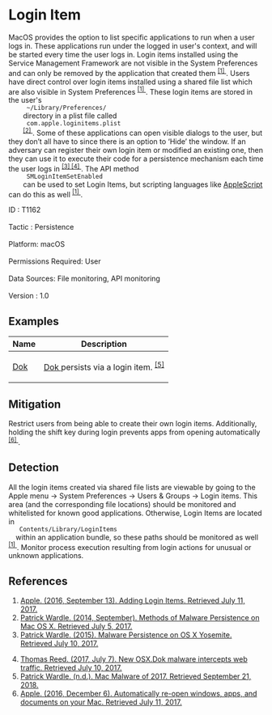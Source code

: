 <div class="container-fluid">
 <h1>
  Login Item
 </h1>
 <div class="row">
  <div class="col-md-8 description-body">
   <p>
    MacOS provides the option to list specific applications to run when a user logs in. These applications run under the logged in user's context, and will be started every time the user logs in. Login items installed using the Service Management Framework are not visible in the System Preferences and can only be removed by the application that created them
    <span class="scite-citeref-number" data-reference="Adding Login Items" id="scite-ref-1-a">
     <sup>
      <a aria-describedby="qtip-0" data-hasqtip="0" href="https://developer.apple.com/library/content/documentation/MacOSX/Conceptual/BPSystemStartup/Chapters/CreatingLoginItems.html" target="_blank">
       [1]
      </a>
     </sup>
    </span>
    . Users have direct control over login items installed using a shared file list which are also visible in System Preferences
    <span class="scite-citeref-number" data-reference="Adding Login Items" id="scite-ref-1-a">
     <sup>
      <a aria-describedby="qtip-0" data-hasqtip="0" href="https://developer.apple.com/library/content/documentation/MacOSX/Conceptual/BPSystemStartup/Chapters/CreatingLoginItems.html" target="_blank">
       [1]
      </a>
     </sup>
    </span>
    . These login items are stored in the user's
    <code>
     ~/Library/Preferences/
    </code>
    directory in a plist file called
    <code>
     com.apple.loginitems.plist
    </code>
    <span class="scite-citeref-number" data-reference="Methods of Mac Malware Persistence" id="scite-ref-2-a">
     <sup>
      <a aria-describedby="qtip-1" data-hasqtip="1" href="https://www.virusbulletin.com/uploads/pdf/conference/vb2014/VB2014-Wardle.pdf" target="_blank">
       [2]
      </a>
     </sup>
    </span>
    . Some of these applications can open visible dialogs to the user, but they don’t all have to since there is an option to ‘Hide’ the window. If an adversary can register their own login item or modified an existing one, then they can use it to execute their code for a persistence mechanism each time the user logs in
    <span class="scite-citeref-number" data-reference="Malware Persistence on OS X" id="scite-ref-3-a">
     <sup>
      <a aria-describedby="qtip-2" data-hasqtip="2" href="https://www.rsaconference.com/writable/presentations/file_upload/ht-r03-malware-persistence-on-os-x-yosemite_final.pdf" target="_blank">
       [3]
      </a>
     </sup>
    </span>
    <span class="scite-citeref-number" data-reference="OSX.Dok Malware" id="scite-ref-4-a">
     <sup>
      <a aria-describedby="qtip-3" data-hasqtip="3" href="https://blog.malwarebytes.com/threat-analysis/2017/04/new-osx-dok-malware-intercepts-web-traffic/" target="_blank">
       [4]
      </a>
     </sup>
    </span>
    . The API method
    <code>
     SMLoginItemSetEnabled
    </code>
    can be used to set Login Items, but scripting languages like
    <a href="https://attack.mitre.org/techniques/T1155">
     AppleScript
    </a>
    can do this as well
    <span class="scite-citeref-number" data-reference="Adding Login Items" id="scite-ref-1-a">
     <sup>
      <a aria-describedby="qtip-0" data-hasqtip="0" href="https://developer.apple.com/library/content/documentation/MacOSX/Conceptual/BPSystemStartup/Chapters/CreatingLoginItems.html" target="_blank">
       [1]
      </a>
     </sup>
    </span>
    .
   </p>
  </div>
  <div class="col-md-4">
   <div class="card">
    <div class="card-body">
     <div class="card-data">
      <span class="h5 card-title">
       ID
      </span>
      : T1162
      <br/>
      <br/>
     </div>
     <div class="card-data">
      <span class="h5 card-title">
      </span>
     </div>
     <div class="card-data">
      <span class="h5 card-title">
       Tactic
      </span>
      : Persistence
      <br/>
      <br/>
     </div>
     <div class="card-data">
      <span class="h5 card-title">
       Platform:
      </span>
      macOS
      <br/>
      <br/>
     </div>
     <div class="card-data">
      <span class="h5 card-title">
      </span>
     </div>
     <div class="card-data">
      <span class="h5 card-title">
       Permissions Required:
      </span>
      User
      <br/>
      <br/>
     </div>
     <div class="card-data">
      <span class="h5 card-title">
      </span>
     </div>
     <div class="card-data">
      <span class="h5 card-title">
       Data Sources:
      </span>
      File monitoring, API monitoring
      <br/>
      <br/>
     </div>
     <div class="card-data">
      <span class="h5 card-title">
      </span>
     </div>
     <div class="card-data">
      <span class="h5 card-title">
      </span>
     </div>
     <div class="card-data">
      <span class="h5 card-title">
      </span>
     </div>
     <div class="card-data">
      <span class="h5 card-title">
      </span>
     </div>
     <div class="card-data">
      <span class="h5 card-title">
      </span>
     </div>
     <div class="card-data">
      <span class="h5 card-title">
      </span>
     </div>
     <div class="card-data">
      <span class="h5 card-title">
      </span>
     </div>
     <div class="card-data">
      <span class="h5 card-title">
       Version
      </span>
      : 1.0
     </div>
    </div>
   </div>
  </div>
 </div>
 <h2 class="pt-3" id="examples">
  Examples
 </h2>
 <table class="table table-bordered table-light mt-2">
  <thead>
   <tr>
    <th scope="col">
     Name
    </th>
    <th scope="col">
     Description
    </th>
   </tr>
  </thead>
  <tbody class="bg-white">
   <tr>
    <td>
     <a href="https://attack.mitre.org/software/S0281">
      Dok
     </a>
    </td>
    <td>
     <p>
      <a href="https://attack.mitre.org/software/S0281">
       Dok
      </a>
      persists via a login item.
      <span class="scite-citeref-number" data-reference="objsee mac malware 2017" id="scite-ref-5-a" onclick="scrollToRef('scite-5')">
       <sup>
        <a aria-describedby="qtip-4" data-hasqtip="4" href="https://objective-see.com/blog/blog_0x25.html" target="_blank">
         [5]
        </a>
       </sup>
      </span>
     </p>
    </td>
   </tr>
  </tbody>
 </table>
 <h2 class="pt-3" id="mitigation">
  Mitigation
 </h2>
 <p>
  Restrict users from being able to create their own login items. Additionally, holding the shift key during login prevents apps from opening automatically
  <span class="scite-citeref-number" data-reference="Re-Open windows on Mac" id="scite-ref-6-a">
   <sup>
    <a aria-describedby="qtip-5" data-hasqtip="5" href="https://support.apple.com/en-us/HT204005" target="_blank">
     [6]
    </a>
   </sup>
  </span>
  .
 </p>
 <h2 class="pt-3" id="detection">
  Detection
 </h2>
 <p>
  All the login items created via shared file lists are viewable by going to the Apple menu -&gt; System Preferences -&gt; Users &amp; Groups -&gt; Login items. This area (and the corresponding file locations) should be monitored and whitelisted for known good applications. Otherwise, Login Items are located in
  <code>
   Contents/Library/LoginItems
  </code>
  within an application bundle, so these paths should be monitored as well
  <span class="scite-citeref-number" data-reference="Adding Login Items" id="scite-ref-1-a">
   <sup>
    <a aria-describedby="qtip-0" data-hasqtip="0" href="https://developer.apple.com/library/content/documentation/MacOSX/Conceptual/BPSystemStartup/Chapters/CreatingLoginItems.html" target="_blank">
     [1]
    </a>
   </sup>
  </span>
  . Monitor process execution resulting from login actions for unusual or unknown applications.
 </p>
 <h2 class="pt-3" id="references">
  References
 </h2>
 <div class="row">
  <div class="col">
   <ol>
    <li>
     <span class="scite-citation" id="scite-1">
      <span class="scite-citation-text">
       <a class="external text" href="https://developer.apple.com/library/content/documentation/MacOSX/Conceptual/BPSystemStartup/Chapters/CreatingLoginItems.html" name="scite-1" rel="nofollow" target="_blank">
        Apple. (2016, September 13). Adding Login Items. Retrieved July 11, 2017.
       </a>
      </span>
     </span>
    </li>
    <li>
     <span class="scite-citation" id="scite-2">
      <span class="scite-citation-text">
       <a class="external text" href="https://www.virusbulletin.com/uploads/pdf/conference/vb2014/VB2014-Wardle.pdf" name="scite-2" rel="nofollow" target="_blank">
        Patrick Wardle. (2014, September). Methods of Malware Persistence on Mac OS X. Retrieved July 5, 2017.
       </a>
      </span>
     </span>
    </li>
    <li>
     <span class="scite-citation" id="scite-3">
      <span class="scite-citation-text">
       <a class="external text" href="https://www.rsaconference.com/writable/presentations/file_upload/ht-r03-malware-persistence-on-os-x-yosemite_final.pdf" name="scite-3" rel="nofollow" target="_blank">
        Patrick Wardle. (2015). Malware Persistence on OS X Yosemite. Retrieved July 10, 2017.
       </a>
      </span>
     </span>
    </li>
   </ol>
  </div>
  <div class="col">
   <ol start="4.0">
    <li>
     <span class="scite-citation" id="scite-4">
      <span class="scite-citation-text">
       <a class="external text" href="https://blog.malwarebytes.com/threat-analysis/2017/04/new-osx-dok-malware-intercepts-web-traffic/" name="scite-4" rel="nofollow" target="_blank">
        Thomas Reed. (2017, July 7). New OSX.Dok malware intercepts web traffic. Retrieved July 10, 2017.
       </a>
      </span>
     </span>
    </li>
    <li>
     <span class="scite-citation" id="scite-5">
      <span class="scite-citation-text">
       <a class="external text" href="https://objective-see.com/blog/blog_0x25.html" name="scite-5" rel="nofollow" target="_blank">
        Patrick Wardle. (n.d.). Mac Malware of 2017. Retrieved September 21, 2018.
       </a>
      </span>
     </span>
    </li>
    <li>
     <span class="scite-citation" id="scite-6">
      <span class="scite-citation-text">
       <a class="external text" href="https://support.apple.com/en-us/HT204005" name="scite-6" rel="nofollow" target="_blank">
        Apple. (2016, December 6). Automatically re-open windows, apps, and documents on your Mac. Retrieved July 11, 2017.
       </a>
      </span>
     </span>
    </li>
   </ol>
  </div>
 </div>
</div>
